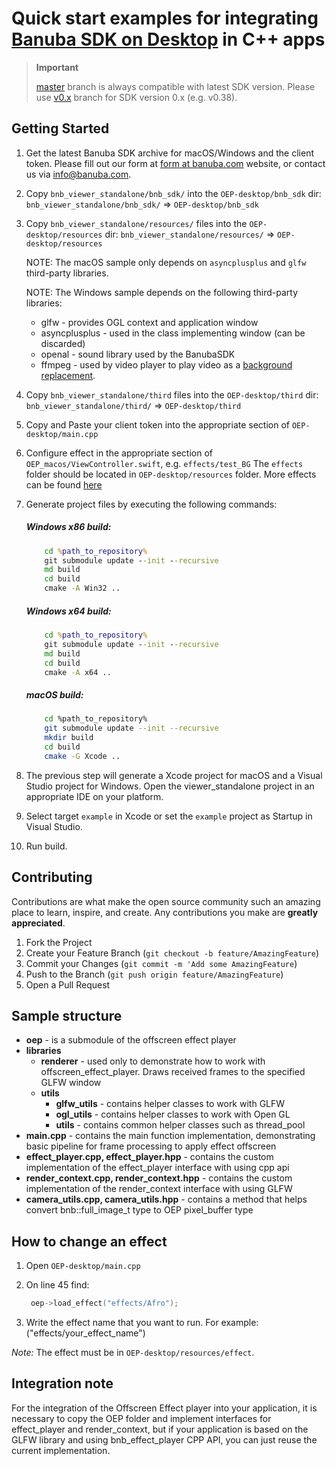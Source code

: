 # Quick start examples for integrating [Banuba SDK on Desktop](https://docs.banuba.com/face-ar-sdk/core/effect_player/) in C++ apps

> **Important**
>
> [master](../../tree/master) branch is always compatible with latest SDK version. Please use [v0.x](../../tree/v0.x) branch for SDK version 0.x (e.g. v0.38).

## Getting Started

1. Get the latest Banuba SDK archive for macOS/Windows and the client token. Please fill out our form at [form at banuba.com](https://www.banuba.com/face-filters-sdk) website, or contact us via [info@banuba.com](mailto:info@banuba.com).
2. Copy `bnb_viewer_standalone/bnb_sdk/` into the `OEP-desktop/bnb_sdk` dir:
    `bnb_viewer_standalone/bnb_sdk/` => `OEP-desktop/bnb_sdk`
3. Copy `bnb_viewer_standalone/resources/` files into the `OEP-desktop/resources` dir:
    `bnb_viewer_standalone/resources/` => `OEP-desktop/resources`

    NOTE: The macOS sample only depends on `asyncplusplus` and `glfw` third-party libraries.

    NOTE: The Windows sample depends on the following third-party libraries:
      - glfw - provides OGL context and application window
      - asyncplusplus - used in the class implementing window (can be discarded)
      - openal - sound library used by the BanubaSDK
      - ffmpeg - used by video player to play video as a [background replacement](https://docs.banuba.com/face-ar-sdk-v1/overview/technical_specification#video-formats-support). 
4. Copy `bnb_viewer_standalone/third` files into the `OEP-desktop/third` dir:
    `bnb_viewer_standalone/third/` => `OEP-desktop/third`
5. Copy and Paste your client token into the appropriate section of `OEP-desktop/main.cpp`
6. Configure effect in the appropriate section of `OEP_macos/ViewController.swift`, e.g. `effects/test_BG`
    The `effects` folder should be located in `OEP-desktop/resources` folder.
    More effects can be found [here](https://docs.banuba.com/face-ar-sdk-v1/overview/demo_face_filters)
7. Generate project files by executing the following commands:

    ##### Windows x86 build:

    ```bat
        cd %path_to_repository%
        git submodule update --init --recursive
        md build
        cd build
        cmake -A Win32 ..
    ```

    ##### Windows x64 build:

    ```bat
        cd %path_to_repository%
        git submodule update --init --recursive
        md build
        cd build
        cmake -A x64 ..
    ```

    ##### macOS build:

    ```sh
        cd %path_to_repository%
        git submodule update --init --recursive
        mkdir build
        cd build
        cmake -G Xcode ..
    ```

8. The previous step will generate a Xcode project for macOS and a Visual Studio project for Windows. Open the viewer_standalone project in an appropriate IDE on your platform.
9. Select target `example` in Xcode or set the `example` project as Startup in Visual Studio.
10. Run build.

## Contributing

Contributions are what make the open source community such an amazing place to learn, inspire, and create. Any contributions you make are **greatly appreciated**.

1. Fork the Project
2. Create your Feature Branch (`git checkout -b feature/AmazingFeature`)
3. Commit your Changes (`git commit -m 'Add some AmazingFeature`)
4. Push to the Branch (`git push origin feature/AmazingFeature`)
5. Open a Pull Request

## Sample structure

- **oep** - is a submodule of the offscreen effect player
- **libraries**
  - **renderer** - used only to demonstrate how to work with offscreen_effect_player. Draws received frames to the specified GLFW window
  - **utils**
    - **glfw_utils** - contains helper classes to work with GLFW
    - **ogl_utils** - contains helper classes to work with Open GL
    - **utils** - contains common helper classes such as thread_pool
- **main.cpp** - contains the main function implementation, demonstrating basic pipeline for frame processing to apply effect offscreen
- **effect_player.cpp, effect_player.hpp** - contains the custom implementation of the effect_player interface with using cpp api
- **render_context.cpp, render_context.hpp** - contains the custom implementation of the render_context interface with using GLFW
- **camera_utils.cpp, camera_utils.hpp** - contains a method that helps convert bnb::full_image_t type to OEP pixel_buffer type

## How to change an effect

1. Open `OEP-desktop/main.cpp`
2. On line 45 find:

   ```c++
    oep->load_effect("effects/Afro");
   ```

3. Write the effect name that you want to run. For example: ("effects/your_effect_name")

*Note:* The effect must be in `OEP-desktop/resources/effect`.

## Integration note

For the integration of the Offscreen Effect player into your application, it is necessary to copy the OEP folder and implement interfaces for effect_player and render_context, but if your application is based on the GLFW library and using bnb_effect_player CPP API, you can just reuse the current implementation.
